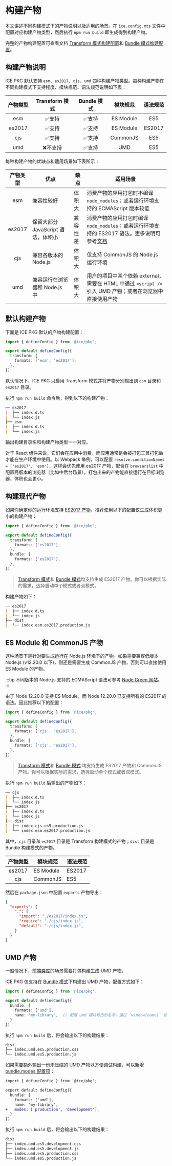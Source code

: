 # 构建产物

本文讲述不同[构建模式](./abilities#双模式构建)下的产物说明以及适用的场景。在 `ice.config.mts` 文件中配置对应构建产物类型，然后执行 `npm run build` 即生成得到构建产物。

完整的产物构建配置可查看文档 [Transform 模式构建配置](../reference/config#transform)和 [Bundle 模式构建配置](../reference/config#bundle)。


## 构建产物说明

ICE PKG 默认支持 `esm`、`es2017`、`cjs`、`umd` 四种构建产物类型。每种构建产物在不同构建模式下支持程度、模块规范、语法规范说明如下表：

| 产物类型 | Transform 模式 | Bundle 模式 | 模块规范  | 语法规范 |
| :------: | :------------: | :---------: | :-------: | :------: |
|   esm    |     ✅支持      |    ✅支持    | ES Module |   ES5    |
|  es2017  |     ✅支持      |    ✅支持    | ES Module |  ES2017  |
|   cjs    |     ✅支持      |    ✅支持    | CommonJS  |   ES5    |
|   umd    |    ❌不支持     |    ✅支持    |    UMD    |   ES5    |

每种构建产物的优缺点和适用场景如下表所示：

| 产物类型 | 优点 | 缺点 | 适用场景 |
| :-------: | ---- | ---- | --------- |
|   esm    | 兼容性较好 | 体积大 | 消费产物的应用打包时不编译 `node_modules`；或者运行环境支持的 ECMAScript 版本较低 |
| es2017 | 保留大部分 JavaScript 语法，体积小 | 兼容性差 | 消费产物的应用打包时编译 `node_modules`；或者运行环境支持的 ES2017 语法。更多说明可参考[文档](./abilities#es2017-产物) |
| cjs | 兼容各版本的 Node.js | 体积大 | 仅支持 CommonJS 的 Node.js 运行环境 |
| umd | 兼容运行在浏览器和 Node.js 中 | 体积大 | 用户的项目中某个依赖 external，需要在 HTML 中通过 `<script />` 引入 UMD 产物；或者在浏览器中直接使用产物 |

## 默认构建产物

下面是 ICE PKG 默认的产物构建配置：

```ts title="ice.config.mts"
import { defineConfig } from '@ice/pkg';

export default defineConfig({
  transform: {
    formats: ['esm', 'es2017'],
  },
})
```

默认情况下，ICE PKG 只启用 Transform 模式并将产物分别输出到 `esm` 目录和 `es2017` 目录。

执行 `npm run build` 命令后，得到以下的构建产物：
```md
── es2017
|  ├── index.d.ts
|  └── index.js
├── esm
|  ├── index.d.ts
|  └── index.js
```

输出构建目录名和构建产物类型一一对应。

对于 React 组件来说，它们会在应用中消费，而应用通常是会被打包工具打包后才能在生产环境中使用。以 Webpack 举例，可以配置 `resolve.conditionNames = ['es2017', 'esm']`，这样会优先使用 es2017 产物，配合在 `browserslist` 中配置高版本的浏览器（比如中后台场景），打包出来的产物能直接运行在目标浏览器，体积也会更小。

## 构建现代产物

如果你确定你的运行环境支持 [ES2017 产物](./abilities#es2017-产物)，推荐使用以下的配置仅生成体积更小的构建产物：

```ts title="ice.config.mts"
import { defineConfig } from '@ice/pkg';

export default defineConfig({
  transform: {
    formats: ['es2017'],
  },
  bundle: {
    formats: ['es2017'],
  },
})
```
> [Transform 模式](./abilities#transform-模式)和 [Bundle 模式](./abilities#bundle-模式)均支持生成 ES2017 产物。你可以根据实际的需求，选择启动单个模式或者双模式。

构建产物如下：

```md
── es2017
|  ├── index.d.ts
|  └── index.js
├── dist
|  └── index.esm.es2017.production.js
```

## ES Module 和 CommonJS 产物

这种场景下是针对要生成运行在 Node.js 环境下的产物。如果需要兼容低版本 Node.js (v12.20.0 以下)，则还是需要生成 CommonJS 产物，否则可以直接使用 ES Module 的产物。

:::tip
不同版本的 Node.js 支持的 ECMAScript 语法可参考 [Node Green 网站](https://node.green/)。
:::

由于 Node 12.20.0 支持 ES Module，而 Node 12.20.0 已支持所有的 ES2017 的语法。因此推荐以下的配置：

```ts title="ice.config.mts"
import { defineConfig } from '@ice/pkg';

export default defineConfig({
  transform: {
    formats: ['cjs', 'es2017'],
  },
  bundle: {
    formats: ['cjs', 'es2017'],
  },
})
```
> [Transform 模式](./abilities#transform-模式)和 [Bundle 模式](./abilities#bundle-模式) 均支持生成 ES2017 产物和 CommonJS 产物。你可以根据实际的需求，选择启动单个模式或者双模式。

执行 `npm run build` 后输出的产物如下：

```md
── cjs
|  ├── index.d.ts
|  └── index.js
├── es2017
|  ├── index.d.ts
|  └── index.js
├── dist
|  ├── index.cjs.es5.production.js
|  └── index.esm.es2017.production.js
```

其中，`cjs` 目录和 `es2017` 目录是 Transform 构建模式的产物；`dist` 目录是 Bundle 构建模式的产物。

| 产物类型 | 模块规范 | 语法规范 |
| :-------: | ---- | ---- |
|   es2017    | ES Module  | ES2017 |
| cjs | CommonJS | ES5 |

然后在 `package.json` 中配置 `exports` 产物导出：

```json
{
  "exports": {
    ".": {
      "import": "./es2017/index.js",
      "require": "./cjs/index.js",
      "default": "./cjs/index.js",
    }
  }
}
```

## UMD 产物

一般情况下，[前端类库](./scenarios#前端类库)的场景需要打包构建生成 UMD 产物。

ICE PKG 仅支持在 [Bundle 模式](./abilities#bundle-模式)下构建出 UMD 产物，配置方式如下：

```ts title="ice.config.mts"
import { defineConfig } from '@ice/pkg';

export default defineConfig({
  bundle: {
    formats: ['umd'],
    name: 'my-library',  // 配置 umd 模块导出的名字，通过 `window[name]` 访问
  }
})
```

执行 `npm run build` 后，将会输出以下的构建结果：

```md
dist
├── index.umd.es5.production.css
└── index.umd.es5.production.js
```

如果需要额外输出一份未压缩的 UMD 产物以方便调试构建，可以新增 [bundle.modes 配置项](config#modes)：

```diff title="ice.config.mts"
import { defineConfig } from '@ice/pkg';

export default defineConfig({
  bundle: {
    formats: ['umd'],
    name: 'my-library',
+   modes: ['production', 'development'],
  }
})
```

执行 `npm run build` 后，将会输出以下的构建结果：

```md
dist
├── index.umd.es5.development.css
├── index.umd.es5.development.js
├── index.umd.es5.production.css
└── index.umd.es5.production.js
```
